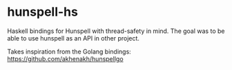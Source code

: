# hunspell-hs

Haskell bindings for Hunspell with thread-safety in mind. The goal was
to be able to use hunspell as an API in other project.

Takes inspiration from the Golang bindings: https://github.com/akhenakh/hunspellgo

